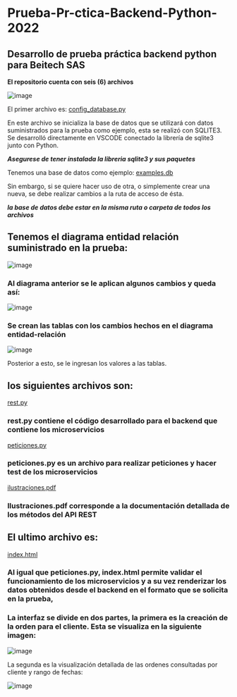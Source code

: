 # Prueba-Pr-ctica-Backend-Python-2022
## Desarrollo de prueba práctica backend python para Beitech SAS

**El repositorio cuenta con seis (6) archivos**

![image](https://user-images.githubusercontent.com/95709562/165093035-9658d193-a33a-49f8-80bf-a0200ea852ee.png)


El primer archivo es:
[config_database.py](https://github.com/carloscasanova2/Prueba-Pr-ctica-Backend-Python-2022/blob/084f32eb669134c499655191f7f4f2f9be1ba37c/config_database.py)

En este archivo se inicializa la base de datos que se utilizará con datos suministrados para la prueba como ejemplo, esta se realizó con SQLITE3. Se desarrolló directamente en VSCODE conectado la librería de sqlite3 junto con Python.

_**Asegurese de tener instalada la libreria sqlite3 y sus paquetes**_

Tenemos una base de datos como ejemplo:
[examples.db](https://github.com/carloscasanova2/Prueba-Pr-ctica-Backend-Python-2022/blob/9b87e59d6660bbe8c7817f749f6b65c02b9e12c7/examples.db)

Sin embargo, si se quiere hacer uso de otra, o simplemente crear una nueva, se debe realizar cambios a la ruta de acceso de ésta. 

_**la base de datos debe estar en la misma ruta o carpeta de todos los archivos**_


## Tenemos el diagrama entidad relación suministrado en la prueba:


![image](https://user-images.githubusercontent.com/95709562/165097448-e103d62b-4980-4dd7-807b-d3a144c1e285.png)


### Al diagrama anterior se le aplican algunos cambios y queda así:


![image](https://user-images.githubusercontent.com/95709562/165097378-eb6f432c-960c-4f67-86e8-cad910297121.png)



### Se crean las tablas con los cambios hechos en el diagrama entidad-relación

![image](https://user-images.githubusercontent.com/95709562/165100530-c4057d8e-6bff-40fe-afd7-45d28200444c.png)

Posterior a esto, se le ingresan los valores a las tablas.


## los siguientes archivos son: 

[rest.py](https://github.com/carloscasanova2/Prueba-Pr-ctica-Backend-Python-2022/blob/9b87e59d6660bbe8c7817f749f6b65c02b9e12c7/rest.py)

### rest.py contiene el código desarrollado para el backend que contiene los microservicios


[peticiones.py](https://github.com/carloscasanova2/Prueba-Pr-ctica-Backend-Python-2022/blob/9b87e59d6660bbe8c7817f749f6b65c02b9e12c7/peticiones.py)

### peticiones.py es un archivo para realizar peticiones y hacer test de los microservicios


[ilustraciones.pdf](https://github.com/carloscasanova2/Prueba-Pr-ctica-Backend-Python-2022/blob/35e983ec4d23ef9bccbd45c31daf08c4874c63bd/Ilustraciones.pdf)

### Ilustraciones.pdf corresponde a la documentación detallada de los métodos del API REST 


## El ultimo archivo es: 

[index.html](https://github.com/carloscasanova2/Prueba-Pr-ctica-Backend-Python-2022/blob/35e983ec4d23ef9bccbd45c31daf08c4874c63bd/index.html)

### Al igual que peticiones.py, index.html permite validar el funcionamiento de los microservicios y a su vez renderizar los datos obtenidos desde el backend en el formato que se solicita en la prueba,

### La interfaz se divide en dos partes, la primera es la creación de la orden para el cliente. Esta se visualiza en la siguiente imagen:

![image](https://user-images.githubusercontent.com/95709562/165102313-213e20df-e009-4c26-a5a2-c107b519f191.png)


La segunda es la visualización detallada de las ordenes consultadas por cliente y rango de fechas:

![image](https://user-images.githubusercontent.com/95709562/165102442-8910056b-c070-4072-9750-fea919ff8d78.png)
















